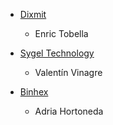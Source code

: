 - [Dixmit](https://www.dixmit.com)

  - Enric Tobella

- [Sygel Technology](https://www.sygel.es)

  - Valentín Vinagre

- [Binhex](https://www.binhex.cloud/)

  - Adria Hortoneda
